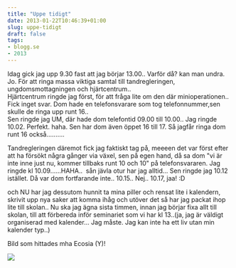 ```yaml
---
title: "Uppe tidigt"
date: 2013-01-22T10:46:39+01:00
slug: uppe-tidigt
draft: false
tags:
- blogg.se
- 2013
---
```

Idag gick jag upp 9.30 fast att jag börjar 13.00.. Varför då? kan man undra. Jo. För att ringa massa viktiga samtal till tandregleringen, ungdomsmottagningen och hjärtcentrum..  
Hjärtcentrum ringde jag först, för att fråga lite om den där minioperationen.. Fick inget svar. Dom hade en telefonsvarare som tog telefonnummer,sen skulle de ringa upp runt 16..  
Sen ringde jag UM, där hade dom telefontid 09.00 till 10.00.. Jag ringde 10.02. Perfekt. haha. Sen har dom även öppet 16 till 17. Så jagfår ringa dom runt 16 också..........

Tandregleringen däremot fick jag faktiskt tag på, meeeen det var först efter att ha försökt några gånger via växel, sen på egen hand, då sa dom "vi är inte inne just nu, kommer tillbaks runt 10 och 10" på telefonsvararen. Jag ringde kl 10.09......HAHA..  sån jävla otur har jag alltid... Sen ringde jag 10.12 istället. Då var dom fortfarande inte.. 10.15.. Nej.. 10.17, jaa! :D  
  
och NU har jag dessutom hunnit ta mina piller och rensat lite i kalendern, skrivit upp nya saker att komma ihåg och utöver det så har jag packat ihop lite till skolan.. Nu ska jag ägna sista timmen, innan jag börjar fixa allt till skolan, till att förbereda inför seminariet som vi har kl 13..(ja, jag är väldigt organiserad med kalender... Jag måste. Jag kan inte ha ett liv utan min kalender typ..)  
  
Bild som hittades mha Ecosia (Y)!  

![](/assets/images/blogg.se/myheart_50fe5ff0ddf2b3116c92845d.jpg)